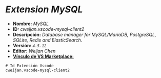 <!-- Autor: Daniel Benjamin Perez Morales -->
<!-- GitHub: https://github.com/D4nitrix13 -->
<!-- GitLab: https://gitlab.com/D4nitrix13 -->
<!-- Correo electrónico: danielperezdev@proton.me -->

# ***Extension MySQL***

- **Nombre:** *MySQL*
- **ID:** *cweijan.vscode-mysql-client2*
- **Descripción:** *Database manager for MySQL/MariaDB, PostgreSQL, SQLite, Redis and ElasticSearch.*
- **Versión:** *`4.5.12`*
- **Editor:** *Weijan Chen*
- **[Vínculo de VS Marketplace:](https://marketplace.visualstudio.com/items?itemName=cweijan.vscode-mysql-client2 "https://marketplace.visualstudio.com/items?itemName=cweijan.vscode-mysql-client2")**

```plaintext
# Id Extensión Vscode
cweijan.vscode-mysql-client2
```
